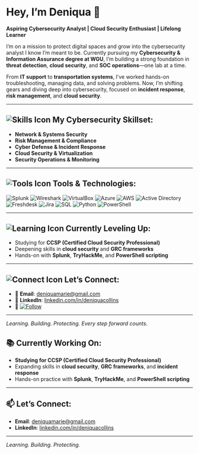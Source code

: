 # Hey, I’m Deniqua 👋  
**Aspiring Cybersecurity Analyst | Cloud Security Enthusiast | Lifelong Learner**

I’m on a mission to protect digital spaces and grow into the cybersecurity analyst I know I’m meant to be. Currently pursuing my **Cybersecurity & Information Assurance degree at WGU**, I’m building a strong foundation in **threat detection**, **cloud security**, and **SOC operations**—one lab at a time.

From **IT support** to **transportation systems**, I’ve worked hands-on troubleshooting, managing data, and solving problems. Now, I’m shifting gears and diving deep into cybersecurity, focused on **incident response**, **risk management**, and **cloud security**.

---

## ![Skills Icon](https://img.shields.io/badge/-Skills-blue?style=flat-square&logo=skillshare&logoColor=white) My Cybersecurity Skillset:
- **Network & Systems Security**  
- **Risk Management & Compliance**  
- **Cyber Defense & Incident Response**  
- **Cloud Security & Virtualization**  
- **Security Operations & Monitoring**

---

## ![Tools Icon](https://img.shields.io/badge/-Tools-333333?style=flat-square&logo=toolbox&logoColor=white) Tools & Technologies:

![Splunk](https://img.shields.io/badge/Splunk-000000?style=for-the-badge&logo=splunk&logoColor=white)
![Wireshark](https://img.shields.io/badge/Wireshark-1679A7?style=for-the-badge&logo=wireshark&logoColor=white)
![VirtualBox](https://img.shields.io/badge/VirtualBox-183A61?style=for-the-badge&logo=virtualbox&logoColor=white)
![Azure](https://img.shields.io/badge/Azure-0078D4?style=for-the-badge&logo=microsoftazure&logoColor=white)
![AWS](https://img.shields.io/badge/AWS-232F3E?style=for-the-badge&logo=amazonaws&logoColor=white)
![Active Directory](https://img.shields.io/badge/Active%20Directory-0078D4?style=for-the-badge&logo=microsoft&logoColor=white)
![Freshdesk](https://img.shields.io/badge/Freshdesk-28C101?style=for-the-badge&logo=freshworks&logoColor=white)
![Jira](https://img.shields.io/badge/Jira-0052CC?style=for-the-badge&logo=jira&logoColor=white)
![SQL](https://img.shields.io/badge/SQL-4479A1?style=for-the-badge&logo=postgresql&logoColor=white)
![Python](https://img.shields.io/badge/Python-3776AB?style=for-the-badge&logo=python&logoColor=white)
![PowerShell](https://img.shields.io/badge/PowerShell-5391FE?style=for-the-badge&logo=powershell&logoColor=white)

---

## ![Learning Icon](https://img.shields.io/badge/-Learning-yellow?style=flat-square&logo=bookstack&logoColor=white) Currently Leveling Up:
- Studying for **CCSP (Certified Cloud Security Professional)**  
- Deepening skills in **cloud security** and **GRC frameworks**  
- Hands-on with **Splunk**, **TryHackMe**, and **PowerShell scripting**

---

## ![Connect Icon](https://img.shields.io/badge/-Connect-0A66C2?style=flat-square&logo=linkedin&logoColor=white) Let’s Connect:
- 📧 **Email**: deniquamarie@gmail.com  
- 💼 **LinkedIn**: [linkedin.com/in/deniquacollins](https://linkedin.com/in/deniquacollins)  
- 👥 [![Follow](https://img.shields.io/github/followers/Deniqua20?label=Follow&style=social)](https://github.com/Deniqua20)

---

_Learning. Building. Protecting. Every step forward counts._



## 📚 Currently Working On:
- **Studying for CCSP (Certified Cloud Security Professional)**  
- Expanding skills in **cloud security**, **GRC frameworks**, and **incident response**  
- Hands-on practice with **Splunk**, **TryHackMe**, and **PowerShell scripting**  

---

## 📫 Let’s Connect:
- **Email**: deniquamarie@gmail.com  
- **LinkedIn**: [linkedin.com/in/deniquacollins](https://linkedin.com/in/deniquacollins)

---

_Learning. Building. Protecting._
